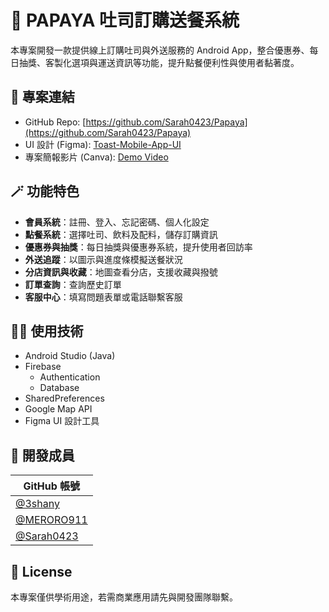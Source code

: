 
# 🥪 PAPAYA 吐司訂購送餐系統

本專案開發一款提供線上訂購吐司與外送服務的 Android App，整合優惠券、每日抽獎、客製化選項與運送資訊等功能，提升點餐便利性與使用者黏著度。

## 🔗 專案連結
- GitHub Repo: [https://github.com/Sarah0423/Papaya](https://github.com/Sarah0423/Papaya)
- UI 設計 (Figma): [Toast-Mobile-App-UI](https://www.figma.com/design/Pu928KvS4LTnZ4XTctGivE/Toast-Mobile-App-UI-Animation--Community-?node-id=25-448&t=2AzTi8028mpmC7HN-1)
- 專案簡報影片 (Canva): [Demo Video](https://www.canva.com/design/DAGplXwXT7U/43DbDhg91amJ1r5vfKBWtw/view?utm_content=DAGplXwXT7U&utm_campaign=designshare&utm_medium=link2&utm_source=uniquelinks)

## 🪄 功能特色

- **會員系統**：註冊、登入、忘記密碼、個人化設定
- **點餐系統**：選擇吐司、飲料及配料，儲存訂購資訊
- **優惠券與抽獎**：每日抽獎與優惠券系統，提升使用者回訪率
- **外送追蹤**：以圖示與進度條模擬送餐狀況
- **分店資訊與收藏**：地圖查看分店，支援收藏與撥號
- **訂單查詢**：查詢歷史訂單
- **客服中心**：填寫問題表單或電話聯繫客服

## 🧑‍💻 使用技術

- Android Studio (Java)
- Firebase
  - Authentication
  - Database
- SharedPreferences
- Google Map API
- Figma UI 設計工具

## 👥 開發成員

| GitHub 帳號 |
|------|
| [@3shany](https://github.com/3shany) |
| [@MERORO911](https://github.com/MERORO911) |
| [@Sarah0423](https://github.com/Sarah0423) |

## 📄 License

本專案僅供學術用途，若需商業應用請先與開發團隊聯繫。

